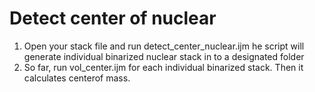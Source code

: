 # Detect center of nuclear

1. Open your stack file and run detect_center_nuclear.ijm
   he script will generate  individual binarized nuclear stack in to a designated folder
2. So far, run vol_center.ijm for each individual binarized stack. Then it calculates centerof mass.